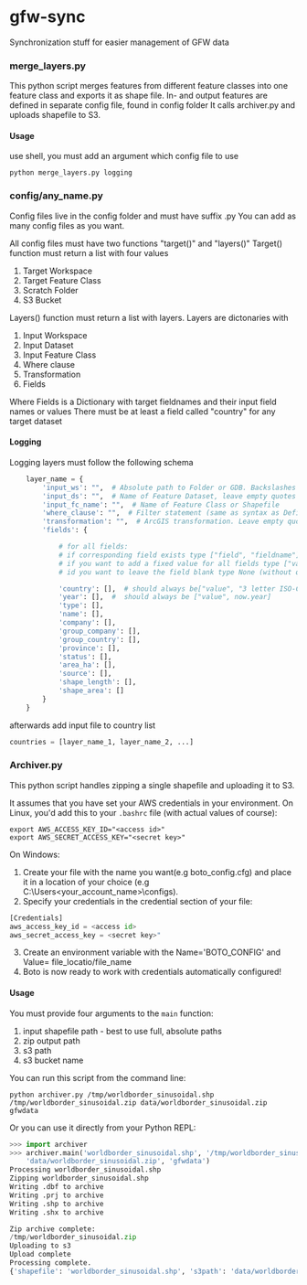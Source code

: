 gfw-sync
========

Synchronization stuff for easier management of GFW data

### merge_layers.py

This python script merges features from different feature classes into one feature class and exports it as shape file.
In- and output features are defined in separate config file, found in config folder
It calls archiver.py and uploads shapefile to S3.


#### Usage

use shell, you must add an argument which config file to use

```shell
python merge_layers.py logging
```



### config/any_name.py

Config files live in the config folder and must have suffix .py
You can add as many config files as you want.

All config files must have two functions "target()" and "layers()"
Target() function must return a list with four values
1. Target Workspace
2. Target Feature Class
3. Scratch Folder
4. S3 Bucket

Layers() function must return a list with layers.
Layers are dictonaries with
1. Input Workspace
2. Input Dataset
3. Input Feature Class
4. Where clause
5. Transformation
6. Fields

Where Fields is a Dictionary with target fieldnames and their input field names or values
There must be at least a field called "country" for any target dataset


#### Logging

Logging layers must follow the following schema

```python
    layer_name = {
        'input_ws': "",  # Absolute path to Folder or GDB. Backslashes must be escaped by another backslash (\\)
        'input_ds': "",  # Name of Feature Dataset, leave empty quotes ("") if no Feature Dataset is used
        'input_fc_name': "",  # Name of Feature Class or Shapefile
        'where_clause': "",  # Filter statement (same as syntax as Definition Query in ArcMap. Leave empty quotes ("") if no filter is applied
        'transformation': "",  # ArcGIS transformation. Leave empty quotes ("") or type None (without quotes) if no transformation is needed
        'fields': {

            # for all fields:
            # if corresponding field exists type ["field", "fieldname"], fieldname is case sensitive!
            # if you want to add a fixed value for all fields type ["value", "some text"]
            # id you want to leave the field blank type None (without quotes and squared brackets)

            'country': [],  # should always be["value", "3 letter ISO-Code"],
            'year': [],  #  should always be ["value", now.year]
            'type': [],
            'name': [],
            'company': [],
            'group_company': [],
            'group_country': [],
            'province': [],
            'status': [],
            'area_ha': [],
            'source': [],
            'shape_length': [],
            'shape_area': []
        }
    }
```

afterwards add input file to country list

```python
countries = [layer_name_1, layer_name_2, ...]
```



### Archiver.py

This python script handles zipping a single shapefile and uploading it to S3.

It assumes that you have set your AWS credentials in your environment. On Linux, you'd add this to your `.bashrc` file (with actual values of course):

```shell
export AWS_ACCESS_KEY_ID="<access id>"
export AWS_SECRET_ACCESS_KEY="<secret key>"
```

On Windows:

1. Create your file with the name you want(e.g boto_config.cfg) and place it in a location of your choice (e.g C:\Users\<your_account_name>\configs).
2. Specify your credentials in the credential section of your file:

```python
[Credentials]
aws_access_key_id = <access id>
aws_secret_access_key = <secret key>"
```

3. Create an environment variable with the Name='BOTO_CONFIG' and Value= file_locatio/file_name
4. Boto is now ready to work with credentials automatically configured!


#### Usage

You must provide four arguments to the `main` function:

1. input shapefile path - best to use full, absolute paths
2. zip output path
3. s3 path
4. s3 bucket name

You can run this script from the command line:

```shell
python archiver.py /tmp/worldborder_sinusoidal.shp /tmp/worldborder_sinusoidal.zip data/worldborder_sinusoidal.zip gfwdata
```

Or you can use it directly from your Python REPL:

```python
>>> import archiver
>>> archiver.main('worldborder_sinusoidal.shp', '/tmp/worldborder_sinusoidal.zip',
    'data/worldborder_sinusoidal.zip', 'gfwdata')
Processing worldborder_sinusoidal.shp
Zipping worldborder_sinusoidal.shp
Writing .dbf to archive
Writing .prj to archive
Writing .shp to archive
Writing .shx to archive

Zip archive complete:
/tmp/worldborder_sinusoidal.zip
Uploading to s3
Upload complete
Processing complete.
{'shapefile': 'worldborder_sinusoidal.shp', 's3path': 'data/worldborder_sinusoidal.zip', 'bucket': 'gfwdata', 'zip_path': '/tmp/worldborder_sinusoidal.zip'}
```
